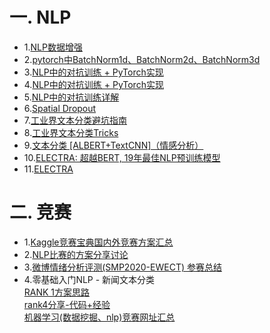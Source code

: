 # 一. NLP

* 1.[NLP数据增强](http://www.mamicode.com/info-detail-3015224.html)  
* 2.[pytorch中BatchNorm1d、BatchNorm2d、BatchNorm3d](https://www.jianshu.com/p/749439fb026d)
* 3.[NLP中的对抗训练 + PyTorch实现](https://zhuanlan.zhihu.com/p/91269728?utm_source=wechat_session)
* 4.[NLP中的对抗训练 + PyTorch实现](https://www.cnblogs.com/cx2016/p/13491944.html)
* 5.[NLP中的对抗训练详解](https://www.icode9.com/content-4-697377.html)
* 6.[Spatial Dropout](https://blog.csdn.net/weixin_43896398/article/details/84762943)
* 7.[工业界文本分类避坑指南](https://zhuanlan.zhihu.com/p/201239352?utm_source=qq)
* 8.[工业界文本分类Tricks](https://www.zhihu.com/question/265357659/answer/582711744)
* 9.[文本分类 [ALBERT+TextCNN]（情感分析）](https://zhuanlan.zhihu.com/p/149491055)
* 10.[ELECTRA: 超越BERT, 19年最佳NLP预训练模型](https://mp.weixin.qq.com/s/fR5OrqxCv0udKdyh6CHOjA)
* 11.[ELECTRA](https://github.com/CLUEbenchmark/ELECTRA)

# 二. 竞赛
* 1.[Kaggle竞赛宝典国内外竞赛方案汇总](https://mp.weixin.qq.com/s?__biz=MzU1Nzc1NjI0Nw==&mid=2247488075&idx=1&sn=27452756cb89102a5aa2c255961384da&chksm=fc31a873cb4621658f8480aaca64c319060297f4e7e90180dde18e0dfd6eb41209d7af181012&mpshare=1&scene=23&srcid=1004owM1mauskyrWYK5AbBQU&sharer_sharetime=1601815250439&sharer_shareid=fb5716a8ad12ea6329433df53d4cbf64#rd)
* 2.[NLP比赛的方案分享讨论](https://github.com/zhpmatrix/nlp-competitions-list-review)
* 3.[微博情绪分析评测(SMP2020-EWECT) 参赛总结](https://zhuanlan.zhihu.com/p/222138885)
* 4.零基础入门NLP - 新闻文本分类  
     [RANK 1方案思路](https://github.com/kangyishuai/NEWS-TEXT-CLASSIFICATION?spm=5176.12282029.0.0.36fa49f5ZFG7Mn)  
     [rank4分享-代码+经验](https://zhuanlan.zhihu.com/p/231180925?spm=5176.12282029.0.0.57183248WSS0NT)  
     [机器学习(数据挖掘、nlp)竞赛网址汇总](https://zhuanlan.zhihu.com/p/73014300)



